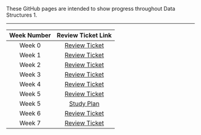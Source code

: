 These GitHub pages are intended to show progress throughout Data Structures 1.

---

Week Number | Review Ticket Link
:-------------: | :-------------:
Week 0 | [Review Ticket](https://github.com/AkhilNandhakumar/Guython/issues/9)
Week 1 | [Review Ticket](https://github.com/AkhilNandhakumar/Guython/issues/17)
Week 2 | [Review Ticket](https://github.com/AkhilNandhakumar/Guython/issues/19)
Week 3 | [Review Ticket](https://github.com/AkhilNandhakumar/Guython/issues/28)
Week 4 | [Review Ticket](https://github.com/AkhilNandhakumar/Guython/issues/33)
Week 5 | [Review Ticket](https://github.com/AkhilNandhakumar/Guython/issues/41)
Week 5 | [Study Plan](https://github.com/AkhilNandhakumar/Guython/issues/37)
Week 6 | [Review Ticket](https://github.com/AkhilNandhakumar/Guython/issues/51)
Week 7 | [Review Ticket](https://github.com/AkhilNandhakumar/Guython/issues/53)

